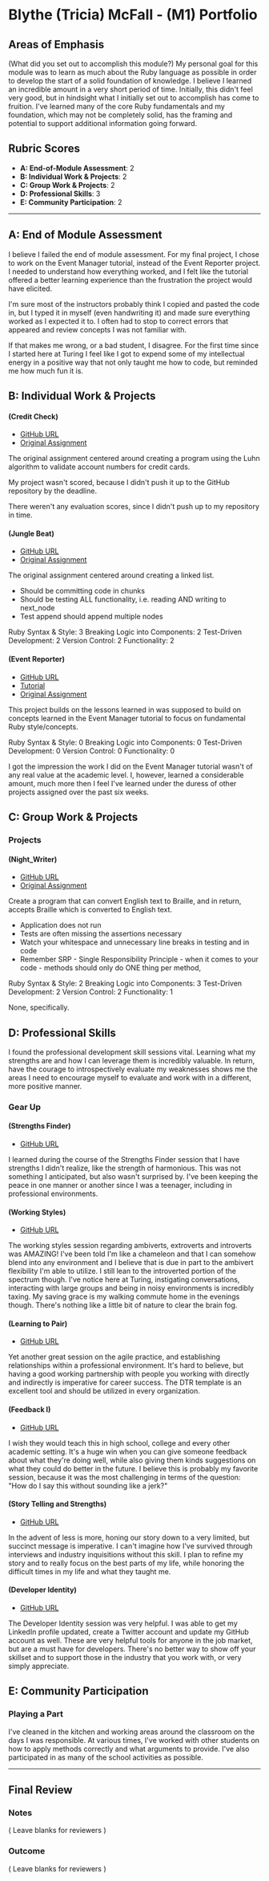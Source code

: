 # Blythe (Tricia) McFall - (M1) Portfolio

## Areas of Emphasis

(What did you set out to accomplish this module?)
My personal goal for this module was to learn as much about the Ruby language as possible in order to develop the start of a solid foundation of knowledge.  I believe I learned an incredible amount in a very short period of time.  Initially, this didn't feel very good, but in hindsight what I initially set out to accomplish has come to fruition.  I've learned many of the core Ruby fundamentals and my foundation, which may not be completely solid, has the framing and potential to support additional information going forward.  

## Rubric Scores

* **A: End-of-Module Assessment**: 2
* **B: Individual Work & Projects**: 2
* **C: Group Work & Projects**: 2
* **D: Professional Skills**: 3
* **E: Community Participation**: 2

-----------------------

## A: End of Module Assessment

I believe I failed the end of module assessment.  For my final project, I chose to work on the Event Manager tutorial, instead of the Event Reporter project.  I needed to understand how everything worked, and I felt like the tutorial offered a better learning experience than the frustration the project would have elicited.  

I'm sure most of the instructors probably think I copied and pasted the code in, but I typed it in myself (even handwriting it) and made sure everything worked as I expected it to.  I often had to stop to correct errors that appeared and review concepts I was not familiar with.  

If that makes me wrong, or a bad student, I disagree.  For the first time since I started here at Turing I feel like I got to expend some of my intellectual energy in a positive way that not only taught me how to code, but reminded me how much fun it is.

## B: Individual Work & Projects

#### (Credit Check)

* [GitHub URL](https://github.com/bmcfall/Week1Project)
* [Original Assignment](http://backend.turing.io/module1/projects/credit_check)

The original assignment centered around creating a program using the Luhn algorithm to validate account numbers for credit cards.

My project wasn't scored, because I didn't push it up to the GitHub repository by the deadline.

There weren't any evaluation scores, since I didn't push up to my repository in time.

#### (Jungle Beat)

* [GitHub URL](https://github.com/bmcfall/Week2Project)
* [Original Assignment](http://backend.turing.io/module1/projects/jungle_beat)

The original assignment centered around creating a linked list.

- Should be committing code in chunks
- Should be testing ALL functionality, i.e. reading AND writing to next_node
- Test append should append multiple nodes

Ruby Syntax & Style:            3
Breaking Logic into Components: 2
Test-Driven Development:        2
Version Control:                2
Functionality:                  2

#### (Event Reporter)

* [GitHub URL](None)
* [Tutorial](https://github.com/turingschool/curriculum/blob/master/source/projects/eventmanager.markdown)
* [Original Assignment](https://github.com/turingschool/curriculum/blob/4814d5517ed3a6cd33e717df535cdb0c0c5a9b8a/source/projects/event_reporter.markdown)

This project builds on the lessons learned in was supposed to build on concepts learned in the Event Manager tutorial to focus on fundamental Ruby style/concepts.

Ruby Syntax & Style:            0
Breaking Logic into Components: 0
Test-Driven Development:        0
Version Control:                0
Functionality:                  0

I got the impression the work I did on the Event Manager tutorial wasn't of any real value at the academic level.  I, however, learned a considerable amount, much more then I feel I've learned under the duress of other projects assigned over the past six weeks.

## C: Group Work & Projects

### Projects

#### (Night_Writer)

* [GitHub URL](https://github.com/murphlee85/Night_Writer)
* [Original Assignment](http://backend.turing.io/module1/projects/night_writer)

Create a program that can convert English text to Braille, and in return, accepts Braille which is converted to English text.

- Application does not run
- Tests are often missing the assertions necessary
- Watch your whitespace and unnecessary line breaks in testing and in code
- Remember SRP - Single Responsibility Principle - when it comes to your code - methods should only do ONE thing per method,

Ruby Syntax & Style:            2
Breaking Logic into Components: 3
Test-Driven Development:        2
Version Control:                2
Functionality:                  1

None, specifically.

## D: Professional Skills
I found the professional development skill sessions vital.  Learning what my strengths are and how I can leverage them is incredibly valuable.  In return, have the courage to introspectively evaluate my weaknesses shows me the areas I need to encourage myself to evaluate and work with in a different, more positive manner.  

### Gear Up
#### (Strengths Finder)

* [GitHub URL](
https://github.com/turingschool/career-development-curriculum/blob/master/module_one/intro_strengthsfinder_session.md)

I learned during the course of the Strengths Finder session that I have strengths I didn't realize, like the strength of harmonious.  This was not something I anticipated, but also wasn't surprised by.  I've been keeping the peace in one manner or another since I was a teenager, including in professional environments.

#### (Working Styles)

* [GitHub URL](https://github.com/turingschool/career-development-curriculum/blob/master/module_one/working_styles.md)

The working styles session regarding ambiverts, extroverts and introverts was AMAZING!  I've been told I'm like a chameleon and that I can somehow blend into any environment and I believe that is due in part to the ambivert flexibility I'm able to utilize.  I still lean to the introverted portion of the spectrum though.  I've notice here at Turing, instigating conversations, interacting with large groups and being in noisy environments is incredibly taxing.  My saving grace is my walking commute home in the evenings though.  There's nothing like a little bit of nature to clear the brain fog.

#### (Learning to Pair)

* [GitHub URL](https://github.com/turingschool/career-development-curriculum/blob/master/module_one/learning_to_pair.md)

Yet another great session on the agile practice, and establishing relationships within a professional environment.  It's hard to believe, but having a good working partnership with people you working with directly and indirectly is imperative for career success.  The DTR template is an excellent tool and should be utilized in every organization.

#### (Feedback I)

* [GitHub URL](https://github.com/turingschool/career-development-curriculum/blob/master/module_one/feedback_i.md)

I wish they would teach this in high school, college and every other academic setting.  It's a huge win when you can give someone feedback about what they're doing well, while also giving them kinds suggestions on what they could do better in the future.  I believe this is probably my favorite session, because it was the most challenging in terms of the question:  "How do I say this without sounding like a jerk?"

#### (Story Telling and Strengths)

* [GitHub URL](https://github.com/turingschool/career-development-curriculum/blob/master/module_one/strengths_and_storytelling.md)

In the advent of less is more, honing our story down to a very limited, but succinct message is imperative.  I can't imagine how I've survived through interviews and industry inquisitions without this skill.  I plan to refine my story and to really focus on the best parts of my life, while honoring the difficult times in my life and what they taught me.

#### (Developer Identity)

* [GitHub URL](https://github.com/turingschool/career-development-curriculum/blob/master/module_one/developer_identity.md)

The Developer Identity session was very helpful.  I was able to get my LinkedIn profile updated, create a Twitter account and update my GitHub account as well.  These are very helpful tools for anyone in the job market, but are a must have for developers.  There's no better way to show off your skillset and to support those in the industry that you work with, or very simply appreciate.


## E: Community Participation

### Playing a Part

I've cleaned in the kitchen and working areas around the classroom on the days I was responsible.  At various times, I've worked with other students on how to apply methods correctly and what arguments to provide. I've also participated in as many of the school activities as possible.

------------------

## Final Review

### Notes

( Leave blanks for reviewers )

### Outcome

( Leave blanks for reviewers )

